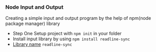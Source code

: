 ### Node Input and Output

Creating a simple input and output program by the help of npm(node package manager) library

- Step One Setup project with ```npm init``` in your folder
- Install input library by using ```npm install readline-sync```
- [Library name](https://www.npmjs.com/package/readline-sync) `readline-sync`